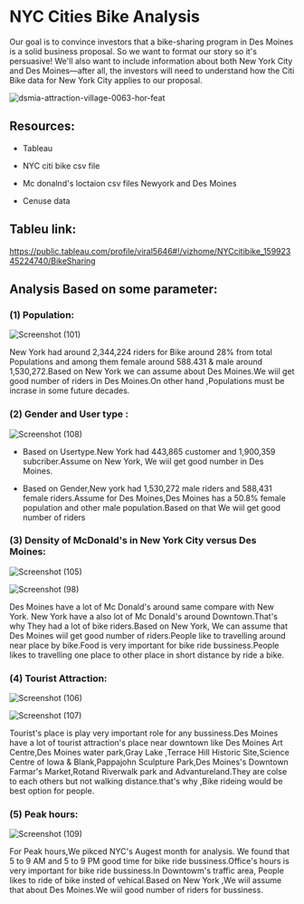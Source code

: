# NYC Cities Bike Analysis



Our goal is to convince investors that a bike-sharing program in Des Moines is a solid business proposal. So we want to format our story so it's persuasive! We'll also want to include information about both New York City and Des Moines—after all, the investors will need to understand how the Citi Bike data for New York City applies to our proposal.



![dsmia-attraction-village-0063-hor-feat](https://user-images.githubusercontent.com/65969608/92177190-a2b15800-ee05-11ea-83ed-89c75957db85.jpg)




## Resources:


*  Tableau

*  NYC citi bike csv file

*  Mc donalnd's loctaion csv files  Newyork and Des Moines

*   Cenuse data

## Tableu link:


https://public.tableau.com/profile/viral5646#!/vizhome/NYCcitibike_15992345224740/BikeSharing


##  Analysis Based on some parameter:



### (1) Population:

![Screenshot (101)](https://user-images.githubusercontent.com/65969608/92181372-aac1c580-ee0e-11ea-9a3f-d12925509159.png)




 New York had around 2,344,224 riders for Bike  around 28% from total Populations and among them female around 588.431 & male around 1,530,272.Based on New York we can assume about Des Moines.We wiil get good number of riders in Des Moines.On other hand ,Populations  must be incrase in some future decades.



### (2) Gender and User type :



![Screenshot (108)](https://user-images.githubusercontent.com/65969608/92262990-8d8a0700-eea1-11ea-9d76-37b670ed04f2.png)




*  Based on Usertype.New York had 443,865 customer and 1,900,359 subcriber.Assume on New York, We wiil get  good number in Des Moines.

*  Based  on Gender,New york had 1,530,272 male riders and 588,431 female riders.Assume for Des Moines,Des Moines has a 50.8% female population and other male population.Based on that We wiil get good number of riders





### (3) Density of McDonald's in New York City versus Des Moines:



![Screenshot (105)](https://user-images.githubusercontent.com/65969608/92181006-e8721e80-ee0d-11ea-9619-aec6932c25d0.png)



![Screenshot (98)](https://user-images.githubusercontent.com/65969608/92181073-0b9cce00-ee0e-11ea-942b-3c616d51721d.png)



Des Moines have a lot of Mc Donald's around same compare with New York. New York have a  also lot of Mc Donald's around Downtown.That's why They had a lot of bike riders.Based on New York, We can assume that Des Moines wiil get good number of riders.People like to travelling around near place by bike.Food is very important for bike ride bussiness.People likes to travelling  one place to other place in short distance by ride a bike.

### (4) Tourist Attraction:


![Screenshot (106)](https://user-images.githubusercontent.com/65969608/92181561-27ed3a80-ee0f-11ea-9f97-7d0a94c90a9b.png)



![Screenshot (107)](https://user-images.githubusercontent.com/65969608/92181583-32a7cf80-ee0f-11ea-8a3b-6501b4589e51.png)


Tourist's place is  play very important  role for any bussiness.Des Moines have a lot of tourist attraction's place near downtown like Des Moines Art Centre,Des Moines water park,Gray Lake ,Terrace Hill Historic Site,Science Centre of lowa & Blank,Pappajohn Sculpture Park,Des Moines's Downtown Farmar's Market,Rotand Riverwalk park and Advantureland.They are colse to each others but not walking distance.that's why ,Bike rideing would be best option for people.

### (5) Peak hours:

![Screenshot (109)](https://user-images.githubusercontent.com/65969608/92266723-3f770280-eea5-11ea-9c95-96f100672843.png)



For Peak hours,We pikced  NYC's Augest month for analysis. We found that 5 to 9 AM and 5 to 9 PM good time for bike ride bussiness.Office's hours  is very important for  bike ride bussiness.In Downtowm's traffic area, People likes to ride of bike insted of vehical.Based on New York ,We wiil assume that about Des Moines.We wiil good number of riders for bussiness.
